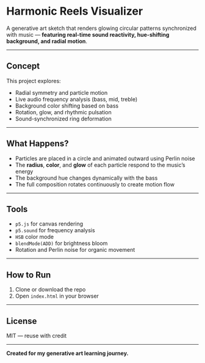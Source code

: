 # Harmonic Reels Visualizer

A generative art sketch that renders glowing circular patterns synchronized with music — **featuring real-time sound reactivity, hue-shifting background, and radial motion**.

---

## Concept

This project explores:

- Radial symmetry and particle motion
- Live audio frequency analysis (bass, mid, treble)
- Background color shifting based on bass
- Rotation, glow, and rhythmic pulsation
- Sound-synchronized ring deformation

---

## What Happens?

- Particles are placed in a circle and animated outward using Perlin noise
- The **radius**, **color**, and **glow** of each particle respond to the music’s energy
- The background hue changes dynamically with the bass
- The full composition rotates continuously to create motion flow

---

## Tools

- `p5.js` for canvas rendering
- `p5.sound` for frequency analysis
- `HSB` color mode
- `blendMode(ADD)` for brightness bloom
- Rotation and Perlin noise for organic movement

---

## How to Run

1. Clone or download the repo  
2. Open `index.html` in your browser

---

## License

MIT — reuse with credit

---

**Created for my generative art learning journey.**

